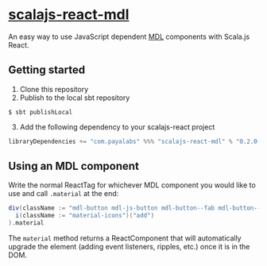 # [scalajs-react-mdl](http://payalabs.com/scalajs-react-mdl)

An easy way to use JavaScript dependent [MDL](http://getmdl.io) components with Scala.js React.

## Getting started

1. Clone this repository
2. Publish to the local sbt repository
 ```
 $ sbt publishLocal
 ```

3. Add the following dependency to your scalajs-react project
 ```scala
 libraryDependencies += "com.payalabs" %%% "scalajs-react-mdl" % "0.2.0-SNAPSHOT"
 ```

## Using an MDL component
Write the normal ReactTag for whichever MDL component you would like to use and call `.material` at the end:
```scala
div(className := "mdl-button mdl-js-button mdl-button--fab mdl-button--colored")(
  i(className := "material-icons")("add")
).material
```

The `material` method returns a ReactComponent that will automatically upgrade the element (adding event listeners, ripples, etc.) once it is in the DOM.
